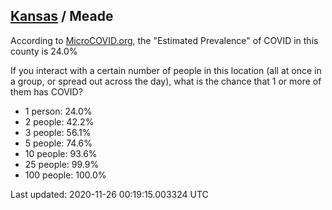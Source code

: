 
## [Kansas](/united-states/kansas) / Meade

According to [MicroCOVID.org](http://microcovid.org),
the "Estimated Prevalence" of COVID in this county is 24.0%

If you interact with a certain number of people in this location
(all at once in a group, or spread out across the day), what is the chance that
1 or more of them has COVID?

- 1 person: 24.0%
- 2 people: 42.2%
- 3 people: 56.1%
- 5 people: 74.6%
- 10 people: 93.6%
- 25 people: 99.9%
- 100 people: 100.0%

Last updated: 2020-11-26 00:19:15.003324 UTC
